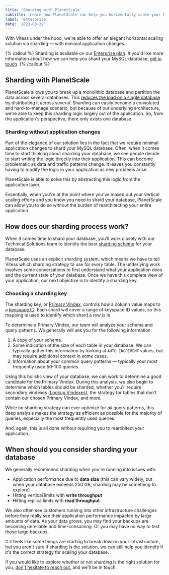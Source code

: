 ```yaml
---
title: 'Sharding with PlanetScale'
subtitle: 'Learn how PlanetScale can help you horizontally scale your MySQL database with our sharding solution.'
label: 'Enterprise'
date: '2023-08-29'
---
```


With Vitess under the hood, we're able to offer an elegant horizontal scaling solution via sharding — with minimal application changes.

{% callout %}
Sharding is available on our [Enterprise plan](/docs/concepts/planetscale-plans#planetscale-enterprise-plan). If you'd like more information about how we can help you shard your MySQL database, [get in touch](/contact).
{% /callout %}

## Sharding with PlanetScale

PlanetScale allows you to break up a monolithic database and partition the data across several databases. This [reduces the load on a single database](/blog/one-million-queries-per-second-with-mysql) by distributing it across several. Sharding can easily become a convoluted and hard-to-manage scenario, but because of our underlying architecture, we're able to keep this sharding logic largely out of the application. So, from the application's perspective, there only exists one database.

### Sharding without application changes

Part of the elegance of our solution lies in the fact that we require minimal application changes to shard your MySQL database. Often, when it comes time to start thinking about sharding your database, we see people decide to start writing the logic directly into their application. This can become problematic as data and traffic patterns change. It leaves you constantly having to modify the logic in your application as new problems arise.

PlanetScale is able to solve this by abstracting this logic from the application layer.

Essentially, when you're at the point where you've maxed out your vertical scaling efforts and you know you need to shard your database, PlanetScale can allow you to do so _without_ the burden of rearchitecting your entire application.

## How does our sharding process work?

When it comes time to shard your database, you'll work closely with our Technical Solutions team to identify the best [sharding scheme](https://vitess.io/docs/reference/features/sharding/#sharding-scheme) for your database.

PlanetScale uses an explicit sharding system, which means we have to tell Vitess which sharding strategy to use for every table. The underlying work involves some conversations to first understand what your application does and the current state of your database. Once we have this complete view of your application, our next objective is to identify a sharding key.

### Choosing a sharding key

The sharding key, or [Primary Vindex](https://vitess.io/docs/reference/features/vindexes), controls how a column value maps to a [keyspace ID](https://vitess.io/docs/concepts/keyspace). Each shard will cover a range of keyspace ID values, so this mapping is used to identify which shard a row is in.

To determine a Primary Vindex, our team will analyze your schema and query patterns. We generally will ask you for the following information:

1. A copy of your schema.
2. Some indication of the size of each table in your database. We can typically gather this information by looking at `AUTO_INCREMENT` values, but may require additional context in some cases.
3. Information about your common query patterns — typically your most frequently used 50-100 queries.

Using this holistic view of your database, we can work to determine a good candidate for the Primary Vindex. During this analysis, we also begin to determine which tables should be sharded, whether you'll require secondary vindexes ([Lookup Vindexes](https://vitess.io/docs/reference/features/vindexes/#functional-and-lookup-vindex)), the strategy for tables that don't contain our chosen Primary Vindex, and more.

While no sharding strategy can ever optimize for _all_ query patterns, this deep analysis makes the strategy as efficient as possible for the majority of queries, especially the most frequently used queries.

And, again, this is all done without requiring you to rearchitect your application.

## When should you consider sharding your database

We generally recommend sharding when you're running into issues with:

- Application performance due to **data size** (this can vary widely, but when your database exceeds 250 GB, sharding may be something to explore)
- Hitting vertical limits with **write throughput**
- Hitting replica limits with **read throughput**

We also often see customers running into other infrastructure challenges before they really see their application performance impacted by large amounts of data. As your data grows, you may find your backups are becoming unreliable and time-consuming. Or you may have no way to test those large backups.

If it feels like some things are starting to break down in your infrastructure, but you aren't sure if sharding is the solution, we can still help you identify if it's the correct strategy for scaling your database.

If you would like to explore whether or not sharding is the right solution for you, [don't hesitate to reach out](/contact), and we'll be in touch.
